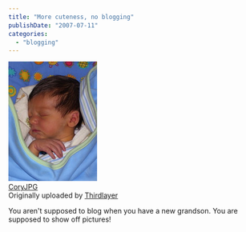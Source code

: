 ```yaml
---
title: "More cuteness, no blogging"
publishDate: "2007-07-11"
categories: 
  - "blogging"
---
```


[![](images/778580932_0445144f5c_m.jpg)](http://www.flickr.com/photos/54325514@N00/778580932/ "photo sharing")  
[CoryJPG](http://www.flickr.com/photos/54325514@N00/778580932/)  
Originally uploaded by [Thirdlayer](http://www.flickr.com/people/54325514@N00/)

You aren't supposed to blog when you have a new grandson. You are supposed to show off pictures!
